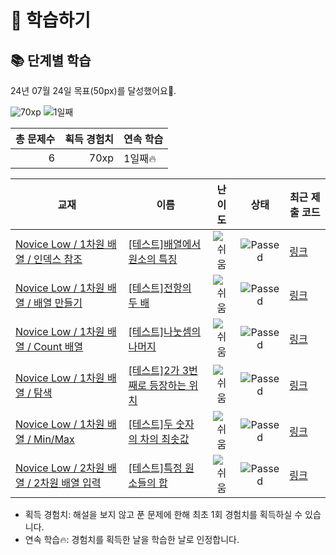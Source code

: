 # 📖 학습하기

## 📚 단계별 학습
24년 07월 24일 목표(50px)를 달성했어요🥳.

![70xp](https://img.shields.io/badge/EXP-70xp-%235cb85c.svg?for-the-badge)
![1일째](https://img.shields.io/badge/연속학습-1일째-%23E34F26.svg?for-the-badge)

|총 문제수|획득 경험치|연속 학습|
|---:|---:|---|
6|70xp|1일째🔥|

|교재|이름|난이도|상태|최근 제출 코드|
|---|---|:---:|:---:|---|
|[Novice Low / 1차원 배열 / 인덱스 참조](https://www.codetree.ai/missions?missionId=4)|[[테스트]배열에서 원소의 특징](https://www.codetree.ai/missions/4/problems/characteristics-of-elements-in-an-array)|![쉬움][easy]|![Passed][passed]|[링크](https://github.com/winnaba61/codetree-TILs/blob/main/240724/%EB%B0%B0%EC%97%B4%EC%97%90%EC%84%9C%20%EC%9B%90%EC%86%8C%EC%9D%98%20%ED%8A%B9%EC%A7%95/characteristics-of-elements-in-an-array.py)|
|[Novice Low / 1차원 배열 / 배열 만들기](https://www.codetree.ai/missions?missionId=4)|[[테스트]전항의 두 배](https://www.codetree.ai/missions/4/problems/twice-the-previous)|![쉬움][easy]|![Passed][passed]|[링크](https://github.com/winnaba61/codetree-TILs/blob/main/240724/%EC%A0%84%ED%95%AD%EC%9D%98%20%EB%91%90%20%EB%B0%B0/twice-the-previous.py)|
|[Novice Low / 1차원 배열 / Count 배열](https://www.codetree.ai/missions?missionId=4)|[[테스트]나눗셈의 나머지](https://www.codetree.ai/missions/4/problems/remainder-of-division)|![쉬움][easy]|![Passed][passed]|[링크](https://github.com/winnaba61/codetree-TILs/blob/main/240724/%EB%82%98%EB%88%97%EC%85%88%EC%9D%98%20%EB%82%98%EB%A8%B8%EC%A7%80/remainder-of-division.py)|
|[Novice Low / 1차원 배열 / 탐색](https://www.codetree.ai/missions?missionId=4)|[[테스트]2가 3번째로 등장하는 위치](https://www.codetree.ai/missions/4/problems/where-2-appears-3rd)|![쉬움][easy]|![Passed][passed]|[링크](https://github.com/winnaba61/codetree-TILs/blob/main/240724/2%EA%B0%80%203%EB%B2%88%EC%A7%B8%EB%A1%9C%20%EB%93%B1%EC%9E%A5%ED%95%98%EB%8A%94%20%EC%9C%84%EC%B9%98/where-2-appears-3rd.py)|
|[Novice Low / 1차원 배열 / Min/Max](https://www.codetree.ai/missions?missionId=4)|[[테스트]두 숫자의 차의 최솟값](https://www.codetree.ai/missions/4/problems/minimum-difference-between-two-numbers)|![쉬움][easy]|![Passed][passed]|[링크](https://github.com/winnaba61/codetree-TILs/blob/main/240724/%EB%91%90%20%EC%88%AB%EC%9E%90%EC%9D%98%20%EC%B0%A8%EC%9D%98%20%EC%B5%9C%EC%86%9F%EA%B0%92/minimum-difference-between-two-numbers.py)|
|[Novice Low / 2차원 배열 / 2차원 배열 입력](https://www.codetree.ai/missions?missionId=4)|[[테스트]특정 원소들의 합](https://www.codetree.ai/missions/4/problems/sum-of-specific-elements)|![쉬움][easy]|![Passed][passed]|[링크](https://github.com/winnaba61/codetree-TILs/blob/main/240724/%ED%8A%B9%EC%A0%95%20%EC%9B%90%EC%86%8C%EB%93%A4%EC%9D%98%20%ED%95%A9/sum-of-specific-elements.py)|


* 획득 경험치: 해설을 보지 않고 푼 문제에 한해 최초 1회 경험치를 획득하실 수 있습니다.
* 연속 학습🔥: 경험치를 획득한 날을 학습한 날로 인정합니다.










[b5]: https://img.shields.io/badge/Bronze_5-%235D3E31.svg
[b4]: https://img.shields.io/badge/Bronze_4-%235D3E31.svg
[b3]: https://img.shields.io/badge/Bronze_3-%235D3E31.svg
[b2]: https://img.shields.io/badge/Bronze_2-%235D3E31.svg
[b1]: https://img.shields.io/badge/Bronze_1-%235D3E31.svg
[s5]: https://img.shields.io/badge/Silver_5-%23394960.svg
[s4]: https://img.shields.io/badge/Silver_4-%23394960.svg
[s3]: https://img.shields.io/badge/Silver_3-%23394960.svg
[s2]: https://img.shields.io/badge/Silver_2-%23394960.svg
[s1]: https://img.shields.io/badge/Silver_1-%23394960.svg
[g5]: https://img.shields.io/badge/Gold_5-%23FFC433.svg
[g4]: https://img.shields.io/badge/Gold_4-%23FFC433.svg
[g3]: https://img.shields.io/badge/Gold_3-%23FFC433.svg
[g2]: https://img.shields.io/badge/Gold_2-%23FFC433.svg
[g1]: https://img.shields.io/badge/Gold_1-%23FFC433.svg
[p5]: https://img.shields.io/badge/Platinum_5-%2376DDD8.svg
[p4]: https://img.shields.io/badge/Platinum_4-%2376DDD8.svg
[p3]: https://img.shields.io/badge/Platinum_3-%2376DDD8.svg
[p2]: https://img.shields.io/badge/Platinum_2-%2376DDD8.svg
[p1]: https://img.shields.io/badge/Platinum_1-%2376DDD8.svg
[passed]: https://img.shields.io/badge/Passed-%23009D27.svg
[failed]: https://img.shields.io/badge/Failed-%23D24D57.svg
[easy]: https://img.shields.io/badge/쉬움-%235cb85c.svg?for-the-badge
[medium]: https://img.shields.io/badge/보통-%23FFC433.svg?for-the-badge
[hard]: https://img.shields.io/badge/어려움-%23D24D57.svg?for-the-badge